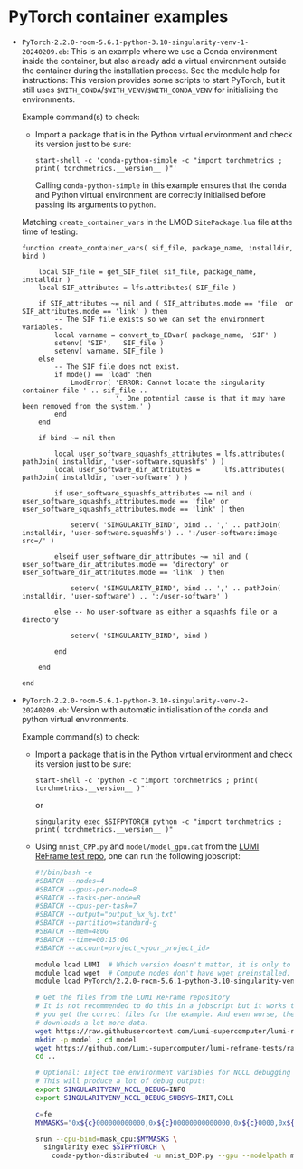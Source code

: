 # PyTorch container examples

-   `PyTorch-2.2.0-rocm-5.6.1-python-3.10-singularity-venv-1-20240209.eb`:
    This is an example where we use a Conda environment inside the container,
    but also already add a virtual environment outside the container during
    the installation process. See the module help for instructions: This version
    provides some scripts to start PyTorch, but it still uses 
    `$WITH_CONDA`/`$WITH_VENV`/`$WITH_CONDA_VENV` for initialising the
    environments.
    
    Example command(s) to check:
    
    -   Import a package that is in the Python virtual environment and check its 
        version just to be sure:
        
        ```
        start-shell -c 'conda-python-simple -c "import torchmetrics ; print( torchmetrics.__version__ )"'
        ```
        
        Calling `conda-python-simple` in this example ensures that the conda and Python virtual 
        environment are correctly initialised before passing its arguments to `python`.
    
    Matching `create_container_vars` in the LMOD `SitePackage.lua` file at
    the time of testing:
    
    ```
    function create_container_vars( sif_file, package_name, installdir, bind )
    
        local SIF_file = get_SIF_file( sif_file, package_name, installdir )    
        local SIF_attributes = lfs.attributes( SIF_file )
    
        if SIF_attributes ~= nil and ( SIF_attributes.mode == 'file' or SIF_attributes.mode == 'link' ) then
            -- The SIF file exists so we can set the environment variables.
            local varname = convert_to_EBvar( package_name, 'SIF' )
            setenv( 'SIF',   SIF_file )
            setenv( varname, SIF_file )
        else
            -- The SIF file does not exist.
            if mode() == 'load' then
                LmodError( 'ERROR: Cannot locate the singularity container file ' .. sif_file ..
                           '. One potential cause is that it may have been removed from the system.' )
            end
        end
    
        if bind ~= nil then
    
            local user_software_squashfs_attributes = lfs.attributes( pathJoin( installdir, 'user-software.squashfs' ) )
            local user_software_dir_attributes =      lfs.attributes( pathJoin( installdir, 'user-software' ) )
    
            if user_software_squashfs_attributes ~= nil and ( user_software_squashfs_attributes.mode == 'file' or user_software_squashfs_attributes.mode == 'link' ) then
    
                setenv( 'SINGULARITY_BIND', bind .. ',' .. pathJoin( installdir, 'user-software.squashfs') .. ':/user-software:image-src=/' )
    
            elseif user_software_dir_attributes ~= nil and ( user_software_dir_attributes.mode == 'directory' or user_software_dir_attributes.mode == 'link' ) then
    
                setenv( 'SINGULARITY_BIND', bind .. ',' .. pathJoin( installdir, 'user-software') .. ':/user-software' )
    
            else -- No user-software as either a squashfs file or a directory
    
                setenv( 'SINGULARITY_BIND', bind )
    
            end
    
        end
    
    end
    ```

-   `PyTorch-2.2.0-rocm-5.6.1-python-3.10-singularity-venv-2-20240209.eb`:
    Version with automatic initialisation of the conda and python virtual environments.

    Example command(s) to check:
    
    -   Import a package that is in the Python virtual environment and check its 
        version just to be sure:
        
        ```
        start-shell -c 'python -c "import torchmetrics ; print( torchmetrics.__version__ )"'
        ```
        
        or
        
        ```
        singularity exec $SIFPYTORCH python -c "import torchmetrics ; print( torchmetrics.__version__ )"
        ```
        
    -   Using `mnist_CPP.py` and `model/model_gpu.dat` from the
        [LUMI ReFrame test repo](https://github.com/Lumi-supercomputer/lumi-reframe-tests/tree/main/checks/containers/ML_containers/src/pytorch/mnist),
        one can run the following jobscript:
        
        ``` bash
        #!/bin/bash -e
        #SBATCH --nodes=4
        #SBATCH --gpus-per-node=8
        #SBATCH --tasks-per-node=8
        #SBATCH --cpus-per-task=7
        #SBATCH --output="output_%x_%j.txt"
        #SBATCH --partition=standard-g
        #SBATCH --mem=480G
        #SBATCH --time=00:15:00
        #SBATCH --account=project_<your_project_id>
        
        module load LUMI  # Which version doesn't matter, it is only to get the container and wget.
        module load wget  # Compute nodes don't have wget preinstalled. Version and toolchain don't matter in this example.]
        module load PyTorch/2.2.0-rocm-5.6.1-python-3.10-singularity-venv-2-20240209
        
        # Get the files from the LUMI ReFrame repository
        # It is not recommended to do this in a jobscript but it works to ensure that
        # you get the correct files for the example. And even worse, the example itself
        # downloads a lot more data.
        wget https://raw.githubusercontent.com/Lumi-supercomputer/lumi-reframe-tests/main/checks/containers/ML_containers/src/pytorch/mnist/mnist_DDP.py
        mkdir -p model ; cd model
        wget https://github.com/Lumi-supercomputer/lumi-reframe-tests/raw/main/checks/containers/ML_containers/src/pytorch/mnist/model/model_gpu.dat
        cd ..

        # Optional: Inject the environment variables for NCCL debugging into the container.   
        # This will produce a lot of debug output!     
        export SINGULARITYENV_NCCL_DEBUG=INFO
        export SINGULARITYENV_NCCL_DEBUG_SUBSYS=INIT,COLL

        c=fe
        MYMASKS="0x${c}000000000000,0x${c}00000000000000,0x${c}0000,0x${c}000000,0x${c},0x${c}00,0x${c}00000000,0x${c}0000000000"
        
        srun --cpu-bind=mask_cpu:$MYMASKS \
          singularity exec $SIFPYTORCH \
            conda-python-distributed -u mnist_DDP.py --gpu --modelpath model
        ```
               
